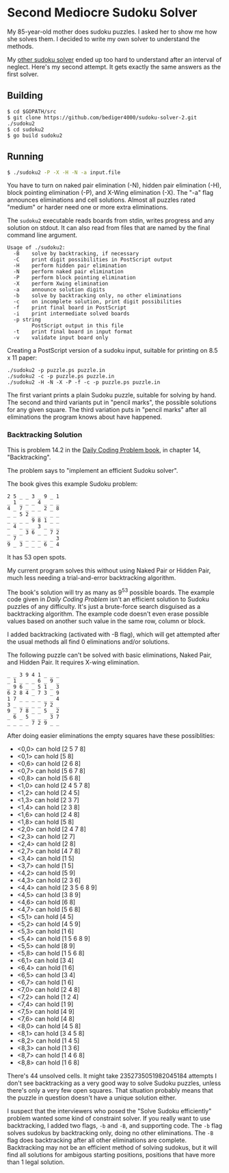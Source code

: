 # Second Mediocre Sudoku Solver

My 85-year-old mother does sudoku puzzles.
I asked her to show me how she solves them.
I decided to write my own solver to understand the methods.

My [other sudoku solver](https://github.com/bediger4000/mediocre-sudoku-solver)
ended up too hard to understand after an interval of neglect.
Here's my second attempt.
It gets exactly the same answers as the first solver.

## Building

    $ cd $GOPATH/src
    $ git clone https://github.com/bediger4000/sudoku-solver-2.git ./sudoku2
    $ cd sudoku2
    $ go build sudoku2

## Running

```sh
$ ./sudoku2 -P -X -H -N -a input.file
```

You have to turn on naked pair elimination (-N), hidden pair elimination (-H),
block pointing elimination (-P),
and X-Wing elimination (-X).
The "-a" flag announces eliminations and cell solutions.
Almost all puzzles rated "medium" or harder need one or more extra eliminations.

The `sudoku2` executable reads boards from stdin,
writes progress and any solution on stdout.
It can also read from files that are named by the final
command line argument.

```
Usage of ./sudoku2:
  -B    solve by backtracking, if necessary
  -C    print digit possibilities in PostScript output
  -H    perform hidden pair elimination
  -N    perform naked pair elimination
  -P    perform block pointing elimination
  -X    perform Xwing elimination
  -a    announce solution digits
  -b    solve by backtracking only, no other eliminations
  -c    on incomplete solution, print digit possibilities
  -f    print final board in PostScript
  -i    print intermediate solved boards
  -p string
        PostScript output in this file
  -t    print final board in input format
  -v    validate input board only
```

Creating a PostScript version of a sudoku input,
suitable for printing on 8.5 x 11 paper:

```
./sudoku2 -p puzzle.ps puzzle.in
./sudoku2 -c -p puzzle.ps puzzle.in
./sudoku2 -H -N -X -P -f -c -p puzzle.ps puzzle.in
```

The first variant prints a plain Sudoku puzzle, suitable for solving by hand.
The second and third variants put in "pencil marks",
the possible solutions for any given square.
The third variation puts in "pencil marks" after all eliminations
the program knows about have happened.

### Backtracking Solution

This is problem 14.2 in the [Daily Coding Problem book](),
in chapter 14, "Backtracking".

The problem says to "implement an efficient Sudoku solver".

The book gives this example Sudoku problem:

```
2 5 _ _ 3 _ 9 _ 1
_ 1 _ _ _ 4 _ _ _
4 _ 7 _ _ _ 2 _ 8
_ _ 5 2 _ _ _ _ _
_ _ _ _ 9 8 1 _ _
_ 4 _ _ _ 3 _ _ _
_ _ _ 3 6 _ _ 7 2
_ 7 _ _ _ _ _ _ 3
9 _ 3 _ _ _ 6 _ 4
```

It has 53 open spots.

My current program solves this without using Naked Pair or Hidden Pair,
much less needing a trial-and-error backtracking algorithm.

The book's solution will try as many as 9<sup>53</sup> possible boards.
The example code given in *Daily Coding Problem* isn't an efficient solution
to Sudoku puzzles of any difficulty.
It's just a brute-force search disguised as a backtracking algorithm.
The example code doesn't even erase
possible values based on another such value in the same row, column or block.

I added backtracking (activated with -B flag), which will get attempted
after the usual methods all find 0 eliminations and/or solutions.

The following puzzle can't be solved with basic eliminations, Naked Pair,
and Hidden Pair.
It requires X-wing elimination.

```
_ _ 3 9 4 1 _ _ _ 
_ 1 _ _ _ 6 _ 9 _ 
_ 9 6 _ _ 5 1 _ 3 
6 2 8 4 _ 7 3 _ 9 
1 7 _ _ _ _ _ _ 4 
3 _ _ _ _ _ 7 2 _ 
9 _ 7 8 _ _ 5 _ 2 
_ 6 _ 5 _ _ _ 3 7 
_ _ _ _ 7 2 9 _ _ 
```

After doing easier eliminations the empty squares have these possiblities:

* <0,0> can hold [2 5 7 8]
* <0,1> can hold [5 8]
* <0,6> can hold [2 6 8]
* <0,7> can hold [5 6 7 8]
* <0,8> can hold [5 6 8]
* <1,0> can hold [2 4 5 7 8]
* <1,2> can hold [2 4 5]
* <1,3> can hold [2 3 7]
* <1,4> can hold [2 3 8]
* <1,6> can hold [2 4 8]
* <1,8> can hold [5 8]
* <2,0> can hold [2 4 7 8]
* <2,3> can hold [2 7]
* <2,4> can hold [2 8]
* <2,7> can hold [4 7 8]
* <3,4> can hold [1 5]
* <3,7> can hold [1 5]
* <4,2> can hold [5 9]
* <4,3> can hold [2 3 6]
* <4,4> can hold [2 3 5 6 8 9]
* <4,5> can hold [3 8 9]
* <4,6> can hold [6 8]
* <4,7> can hold [5 6 8]
* <5,1> can hold [4 5]
* <5,2> can hold [4 5 9]
* <5,3> can hold [1 6]
* <5,4> can hold [1 5 6 8 9]
* <5,5> can hold [8 9]
* <5,8> can hold [1 5 6 8]
* <6,1> can hold [3 4]
* <6,4> can hold [1 6]
* <6,5> can hold [3 4]
* <6,7> can hold [1 6]
* <7,0> can hold [2 4 8]
* <7,2> can hold [1 2 4]
* <7,4> can hold [1 9]
* <7,5> can hold [4 9]
* <7,6> can hold [4 8]
* <8,0> can hold [4 5 8]
* <8,1> can hold [3 4 5 8]
* <8,2> can hold [1 4 5]
* <8,3> can hold [1 3 6]
* <8,7> can hold [1 4 6 8]
* <8,8> can hold [1 6 8]

There's 44 unsolved cells.
It might take 2352735051982045184 attempts
I don't see backtracking as a very good way to solve Sudoku puzzles,
unless there's only a very few open squares.
That situation probably means that the puzzle in question doesn't have
a unique solution either.

I suspect that the interviewers who posed the "Solve Sudoku efficiently"
problem wanted some kind of constraint solver.
If you really want to use backtracking,
I added two flags, `-b` and `-B`,
and supporting code.
The `-b` flag solves sudokus by backtracking only,
doing no other eliminations.
The `-B` flag does backtracking after all other eliminations are complete.
Backtracking may not be an efficient method of solving sudokus,
but it will find all solutions for ambigous starting positions,
positions that have more than 1 legal solution.

